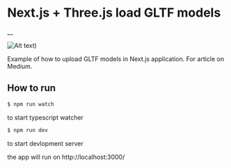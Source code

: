 # Next.js + Three.js load GLTF models

\_\_

![Alt text](readme/three_in_next.gif?raw=true "Title"))

Example of how to upload GLTF models in Next.js application. For article on Medium.

## How to run

```sh
$ npm run watch

```

to start typescript watcher

```sh
$ npm run dev
```

to start devlopment server

the app will run on http://localhost:3000/
